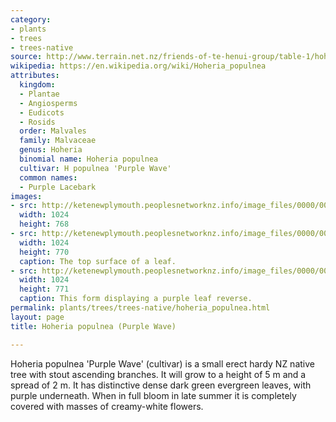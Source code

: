 ```yaml
---
category:
- plants
- trees
- trees-native
source: http://www.terrain.net.nz/friends-of-te-henui-group/table-1/hoheria-populnea-purple-wave.html
wikipedia: https://en.wikipedia.org/wiki/Hoheria_populnea
attributes:
  kingdom:
  - Plantae
  - Angiosperms
  - Eudicots
  - Rosids
  order: Malvales
  family: Malvaceae
  genus: Hoheria
  binomial name: Hoheria populnea
  cultivar: H populnea 'Purple Wave'
  common names:
  - Purple Lacebark
images:
- src: http://ketenewplymouth.peoplesnetworknz.info/image_files/0000/0005/1594/Hoheria_populnea__Purple_Wave___cultivar_.JPG
  width: 1024
  height: 768
- src: http://ketenewplymouth.peoplesnetworknz.info/image_files/0000/0005/1584/Hoheria_populnea__Purple_Wave___cultivar_-001.JPG
  width: 1024
  height: 770
  caption: The top surface of a leaf.
- src: http://ketenewplymouth.peoplesnetworknz.info/image_files/0000/0005/1589/Hoheria_populnea__Purple_Wave___cultivar_-002.JPG
  width: 1024
  height: 771
  caption: This form displaying a purple leaf reverse.
permalink: plants/trees/trees-native/hoheria_populnea.html
layout: page
title: Hoheria populnea (Purple Wave)

---
```

Hoheria populnea 'Purple Wave' (cultivar) is a small erect hardy NZ native tree with stout ascending branches. It will grow to a height of 5 m and a spread of 2 m. It has distinctive dense dark green evergreen leaves, with purple underneath. When in full bloom in late summer it is completely covered with masses of creamy-white flowers.

